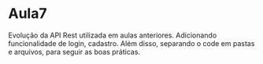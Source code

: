 # Aula7
 Evolução da API Rest utilizada em aulas anteriores. Adicionando funcionalidade de login, cadastro. Além disso, separando o code em pastas e arquivos, para seguir as boas práticas. 
